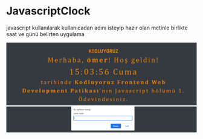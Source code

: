 # JavascriptClock

javascript kullanılarak kullanıcadan adını isteyip hazır olan metinle birlikte saat ve günü belirten uygulama

![](ss/js.png)
![](ss/js2.png)
